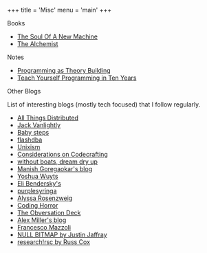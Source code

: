 +++
title = 'Misc'
menu = 'main'
+++

<div class="section">
<div class="section-title">Books</div>

- [The Soul Of A New Machine](https://www.goodreads.com/book/show/7090.The_Soul_of_a_New_Machine)
- [The Alchemist](https://www.goodreads.com/book/show/18144590-the-alchemist)

</div>

<div class="section">
<div class="section-title">Notes</div>

- [Programming as Theory Building](https://algoritmos-iii.github.io/assets/bibliografia/programming-as-theory-building.pdf)
- [Teach Yourself Programming in Ten Years](https://www.norvig.com/21-days.html)

</div>

<div class="section">
<div class="section-title">Other Blogs</div>

List of interesting blogs (mostly tech focused) that I follow regularly.

- [All Things Distributed](https://www.allthingsdistributed.com/)
- [Jack Vanlightly](https://jack-vanlightly.com/)
- [Baby steps](https://smallcultfollowing.com/babysteps/)
- [flashdba](https://flashdba.com/)
- [Unixism](https://unixism.net/)
- [Considerations on Codecrafting](https://blog.polybdenum.com/)
- [without boats, dream dry up](https://without.boats/)
- [Manish Goregaokar's blog](https://manishearth.github.io/blog/archives/)
- [Yoshua Wuyts](https://blog.yoshuawuyts.com/)
- [Eli Bendersky's](https://eli.thegreenplace.net/)
- [purplesyringa](https://purplesyringa.moe/blog/)
- [Alyssa Rosenzweig](https://rosenzweig.io/)
- [Coding Horror](https://blog.codinghorror.com/)
- [The Obversation Deck](https://bcantrill.dtrace.org/)
- [Alex Miller's blog](https://transactional.blog/)
- [Francesco Mazzoli](https://mazzo.li/archive.html)
- [NULL BITMAP by Justin Jaffray](https://buttondown.com/jaffray/archive/)
- [research!rsc by Russ Cox](https://research.swtch.com/)

</div>
